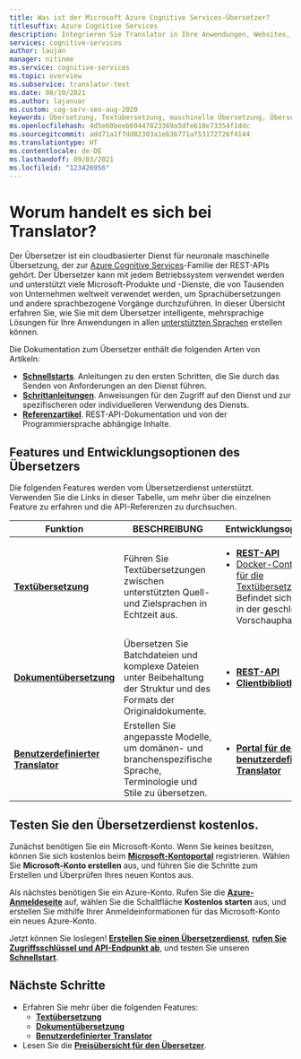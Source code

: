 ```yaml
---
title: Was ist der Microsoft Azure Cognitive Services-Übersetzer?
titlesuffix: Azure Cognitive Services
description: Integrieren Sie Translator in Ihre Anwendungen, Websites, Tools und in andere Lösungen, um Benutzererlebnisse in mehreren Sprachen bereitzustellen.
services: cognitive-services
author: laujan
manager: nitinme
ms.service: cognitive-services
ms.topic: overview
ms.subservice: translator-text
ms.date: 08/10/2021
ms.author: lajanuar
ms.custom: cog-serv-seo-aug-2020
keywords: Übersetzung, Textübersetzung, maschinelle Übersetzung, Übersetzungsdienst, benutzerdefinierte Übersetzung
ms.openlocfilehash: 4d5e60beeb69447823369a5dfe610e73354f1ddc
ms.sourcegitcommit: add71a1f7dd82303a1eb3b771af53172726f4144
ms.translationtype: HT
ms.contentlocale: de-DE
ms.lasthandoff: 09/03/2021
ms.locfileid: "123426956"
---
```

# <a name="what-is-translator"></a>Worum handelt es sich bei Translator?

 Der Übersetzer ist ein cloudbasierter Dienst für neuronale maschinelle Übersetzung, der zur [Azure Cognitive Services](../what-are-cognitive-services.md)-Familie der REST-APIs gehört.  Der Übersetzer kann mit jedem Betriebssystem verwendet werden und unterstützt viele Microsoft-Produkte und -Dienste, die von Tausenden von Unternehmen weltweit verwendet werden, um Sprachübersetzungen und andere sprachbezogene Vorgänge durchzuführen. In dieser Übersicht erfahren Sie, wie Sie mit dem Übersetzer intelligente, mehrsprachige Lösungen für Ihre Anwendungen in allen [unterstützten Sprachen](./language-support.md) erstellen können.

Die Dokumentation zum Übersetzer enthält die folgenden Arten von Artikeln:

* [**Schnellstarts**](quickstart-translator.md). Anleitungen zu den ersten Schritten, die Sie durch das Senden von Anforderungen an den Dienst führen.
* [**Schrittanleitungen**](translator-how-to-signup.md). Anweisungen für den Zugriff auf den Dienst und zur spezifischeren oder individuelleren Verwendung des Diensts.
* [**Referenzartikel**](reference/v3-0-reference.md). REST-API-Dokumentation und von der Programmiersprache abhängige Inhalte.

## <a name="translator-features-and-development-options"></a>Features und Entwicklungsoptionen des Übersetzers

Die folgenden Features werden vom Übersetzerdienst unterstützt. Verwenden Sie die Links in dieser Tabelle, um mehr über die einzelnen Feature zu erfahren und die API-Referenzen zu durchsuchen.

| Funktion | BESCHREIBUNG | Entwicklungsoptionen |
|----------|-------------|--------------------------|
| [**Textübersetzung**](text-translation-overview.md) | Führen Sie Textübersetzungen zwischen unterstützten Quell- und Zielsprachen in Echtzeit aus. | <ul><li>[**REST-API**](reference/rest-api-guide.md) </li><li>[Docker-Container für die Textübersetzung](containers/translator-how-to-install-container.md): Befindet sich derzeit in der geschlossenen Vorschauphase.</li></ul> |
| [**Dokumentübersetzung**](document-translation/overview.md) | Übersetzen Sie Batchdateien und komplexe Dateien unter Beibehaltung der Struktur und des Formats der Originaldokumente. | <ul><li>[**REST-API**](document-translation/reference/rest-api-guide.md)</li><li>[**Clientbibliothek/SDK**](document-translation/client-sdks.md)</li></ul> |
| [**Benutzerdefinierter Translator**](custom-translator/overview.md) | Erstellen Sie angepasste Modelle, um domänen- und branchenspezifische Sprache, Terminologie und Stile zu übersetzen. | <ul><li>[**Portal für den benutzerdefinierten Translator**](https://portal.customtranslator.azure.ai/)</li></ul> |

## <a name="try-the-translator-service-for-free"></a>Testen Sie den Übersetzerdienst kostenlos.

Zunächst benötigen Sie ein Microsoft-Konto. Wenn Sie keines besitzen, können Sie sich kostenlos beim [**Microsoft-Kontoportal**](https://account.microsoft.com/account) registrieren.  Wählen Sie **Microsoft-Konto erstellen** aus, und führen Sie die Schritte zum Erstellen und Überprüfen Ihres neuen Kontos aus.

Als nächstes benötigen Sie ein Azure-Konto. Rufen Sie die [**Azure-Anmeldeseite**](https://azure.microsoft.com/free/ai/) auf, wählen Sie die Schaltfläche **Kostenlos starten** aus, und erstellen Sie mithilfe Ihrer Anmeldeinformationen für das Microsoft-Konto ein neues Azure-Konto.

Jetzt können Sie loslegen! [**Erstellen Sie einen Übersetzerdienst**](translator-how-to-signup.md "Öffnen Sie das Azure-Portal."), [**rufen Sie Zugriffsschlüssel und API-Endpunkt ab**](translator-how-to-signup.md#authentication-keys-and-endpoint-url "Für die Authentifizierung sind eine Endpunkt-URL und ein schreibgeschützter Schlüssel erforderlich."), und testen Sie unseren [**Schnellstart**](quickstart-translator.md "Erfahren Sie, wie Sie den Übersetzer mithilfe von REST verwenden.").

## <a name="next-steps"></a>Nächste Schritte

* Erfahren Sie mehr über die folgenden Features:
  * [**Textübersetzung**](text-translation-overview.md)
  * [**Dokumentübersetzung**](document-translation/overview.md)
  * [**Benutzerdefinierter Translator**](custom-translator/overview.md)
* Lesen Sie die [**Preisübersicht für den Übersetzer**](https://azure.microsoft.com/pricing/details/cognitive-services/translator-text-api/).
